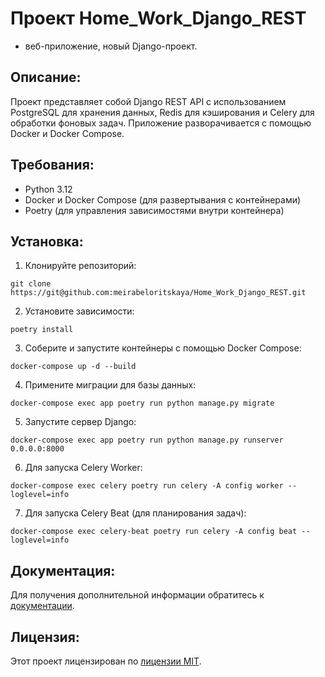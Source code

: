 # Проект Home_Work_Django_REST

- веб-приложение, новый Django-проект.

## Описание:

Проект представляет собой Django REST API с использованием PostgreSQL для хранения данных, Redis для кэширования и Celery для обработки фоновых задач. Приложение разворачивается с помощью Docker и Docker Compose.
 

## Требования:


- Python 3.12
- Docker и Docker Compose (для развертывания с контейнерами)
- Poetry (для управления зависимостями внутри контейнера)

## Установка:

1. Клонируйте репозиторий:
```
git clone https://git@github.com:meirabeloritskaya/Home_Work_Django_REST.git
```
2. Установите зависимости:
```
poetry install
```
3. Соберите и запустите контейнеры с помощью Docker Compose:
```
docker-compose up -d --build
```
4. Примените миграции для базы данных:
```
docker-compose exec app poetry run python manage.py migrate
```
5. Запустите сервер Django:
```
docker-compose exec app poetry run python manage.py runserver 0.0.0.0:8000
```
6. Для запуска Celery Worker:
```
docker-compose exec celery poetry run celery -A config worker --loglevel=info
```

7. Для запуска Celery Beat (для планирования задач):
```
docker-compose exec celery-beat poetry run celery -A config beat --loglevel=info
```

## Документация:

Для получения дополнительной информации обратитесь к [документации](docs/README.md).

## Лицензия:

Этот проект лицензирован по [лицензии MIT](LICENSE).
